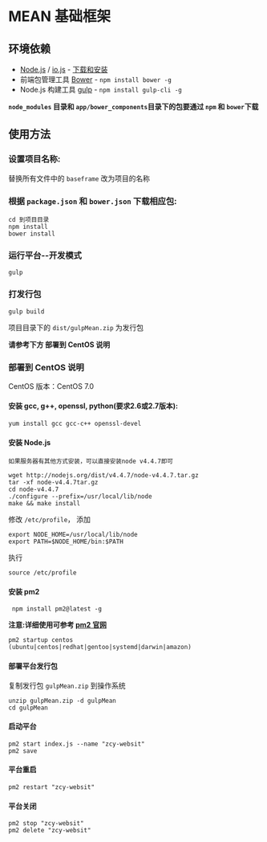 # MEAN 基础框架

## 环境依赖

* [Node.js](http://nodejs.org/) / [io.js](https://iojs.org/cn/index.html) - [下载和安装](http://nodejs.org/download)
* 前端包管理工具 [Bower](http://bower.io/) - `npm install bower -g`
* Node.js 构建工具 [gulp](http://gruntjs.com/) - `npm install gulp-cli -g`

**`node_modules` 目录和 `app/bower_components`目录下的包要通过 `npm` 和 `bower`下载**

## 使用方法

### 设置项目名称:

替换所有文件中的 `baseframe` 改为项目的名称

### 根据 `package.json` 和 `bower.json` 下载相应包:

    cd 到项目目录
    npm install
    bower install

### 运行平台--开发模式

    gulp

### 打发行包

    gulp build

项目目录下的 `dist/gulpMean.zip` 为发行包

**请参考下方 部署到 CentOS 说明**

### 部署到 CentOS 说明

CentOS 版本：CentOS 7.0

#### 安装 gcc, g++, openssl, python(要求2.6或2.7版本):

    yum install gcc gcc-c++ openssl-devel

#### 安装 Node.js

    如果服务器有其他方式安装，可以直接安装node v4.4.7即可

    wget http://nodejs.org/dist/v4.4.7/node-v4.4.7.tar.gz
    tar -xf node-v4.4.7tar.gz
    cd node-v4.4.7
    ./configure --prefix=/usr/local/lib/node
    make && make install

修改 `/etc/profile`， 添加

    export NODE_HOME=/usr/local/lib/node
    export PATH=$NODE_HOME/bin:$PATH

执行

	source /etc/profile

#### 安装 pm2

     npm install pm2@latest -g

**注意:详细使用可参考 [pm2 官网](https://github.com/Unitech/pm2)**

    pm2 startup centos  (ubuntu|centos|redhat|gentoo|systemd|darwin|amazon)

#### 部署平台发行包

复制发行包 `gulpMean.zip` 到操作系统

    unzip gulpMean.zip -d gulpMean
    cd gulpMean

#### 启动平台

    pm2 start index.js --name "zcy-websit"
    pm2 save

#### 平台重启

    pm2 restart "zcy-websit"

#### 平台关闭

    pm2 stop "zcy-websit"
    pm2 delete "zcy-websit"
  
